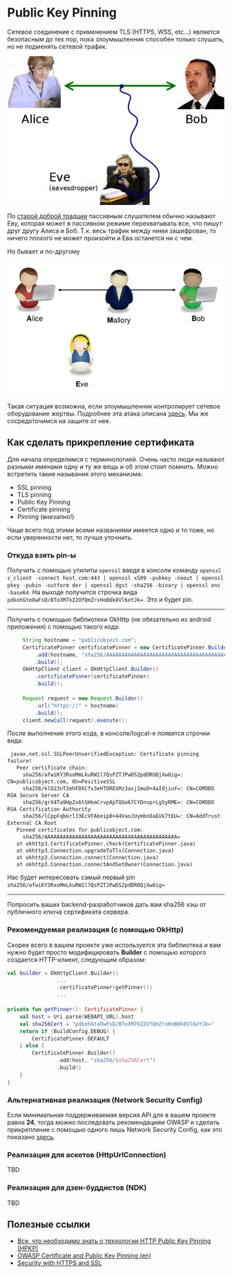# Public Key Pinning

Сетевое соединение с применением TLS (HTTPS, WSS, etc...) является безопасным до тех пор, пока злоумышленник способен только слушать, но не подменять сетевой трафик. 

![Alice-Bob-Eve](../assets/Alice-bob-eve.jpg)  

По [старой доброй традции](https://ru.wikipedia.org/wiki/%D0%90%D0%BB%D0%B8%D1%81%D0%B0_%D0%B8_%D0%91%D0%BE%D0%B1) пассивным слушателем обычно называют Еву, которая может в пассивном режиме перехватывать все, что пишут друг другу Алиса и Боб. Т.к. весь трафик между ними зашифрован, то ничего плохого не может произойти и Ева останется ни с чем.

Но бывает и по-другому

![Alice-Mallory-Bob](../assets/Alice-Bob-Mallory.png)

Такая ситуация возможна, если злоумышленник контролирует сетевое оборудование жертвы. Подробнее эта атака описана [здесь](https://ru.wikipedia.org/wiki/%D0%90%D1%82%D0%B0%D0%BA%D0%B0_%D0%BF%D0%BE%D1%81%D1%80%D0%B5%D0%B4%D0%BD%D0%B8%D0%BA%D0%B0). Мы же сосредоточимся на защите от нее.

## Как сделать прикрепление сертификата

Для начала определимся с терминологией. Очень часто люди называют разными именами одну и ту же вещь и об этом стоит помнить. Можно встретить такие называния этого механизма:

- SSL pinning
- TLS pinning
- Public Key Pinning
- Certificate pinning
- Pinning (внезапно!)

Чаще всего под этими всеми названиями имеется одно и то тоже, но если уверенности нет, то лучше уточнить.

### Откуда взять pin-ы

Получить с помощью утилиты `openssl` введя в консоли команду `openssl s_client -connect host.com:443 | openssl x509 -pubkey -noout | openssl pkey -pubin -outform der | openssl dgst -sha256 -binary | openssl enc -base64`. На выходе получится строчка вида `pdkohGteOwFsD/BToXM7kZ2OfQmZrxHoB8k8Vl6eYJk=`. Это и будет pin.

---

Получить с помощью библиотеки OkHttp (не обязательно из android приложения) c помощью такого кода:

```java
     String hostname = "publicobject.com";
     CertificatePinner certificatePinner = new CertificatePinner.Builder()
         .add(hostname, "sha256/AAAAAAAAAAAAAAAAAAAAAAAAAAAAAAAAAAAAAAAAAAA=")
         .build();
     OkHttpClient client = OkHttpClient.Builder()
         .certificatePinner(certificatePinner)
         .build();

     Request request = new Request.Builder()
         .url("https://" + hostname)
         .build();
     client.newCall(request).execute();
```

После выполнения этого кода, в консоле/logcat-е появятся строчки вида:

```
 javax.net.ssl.SSLPeerUnverifiedException: Certificate pinning failure!
   Peer certificate chain:
     sha256/afwiKY3RxoMmLkuRW1l7QsPZTJPwDS2pdDROQjXw8ig=: CN=publicobject.com, OU=PositiveSSL
     sha256/klO23nT2ehFDXCfx3eHTDRESMz3asj1muO+4aIdjiuY=: CN=COMODO RSA Secure Server CA
     sha256/grX4Ta9HpZx6tSHkmCrvpApTQGo67CYDnvprLg5yRME=: CN=COMODO RSA Certification Authority
     sha256/lCppFqbkrlJ3EcVFAkeip0+44VaoJUymbnOaEUk7tEU=: CN=AddTrust External CA Root
   Pinned certificates for publicobject.com:
     sha256/AAAAAAAAAAAAAAAAAAAAAAAAAAAAAAAAAAAAAAAAAAA=
   at okhttp3.CertificatePinner.check(CertificatePinner.java)
   at okhttp3.Connection.upgradeToTls(Connection.java)
   at okhttp3.Connection.connect(Connection.java)
   at okhttp3.Connection.connectAndSetOwner(Connection.java)
```   
Нас будет интересовать самый первый pin `sha256/afwiKY3RxoMmLkuRW1l7QsPZTJPwDS2pdDROQjXw8ig=`

---

Попросить ваших backend-разработчиков дать вам sha256 хэш от публичного ключа сертификата сервера.

### Рекомендуемая реализация (с помощью OkHttp)

Скорее всего в вашем проекте уже используется эта библиотека и вам нужно будет просто модифицировать **Builder** с помощью которого создается HTTP-клиент, следующим образом:

```kotlin
val builder = OkHttpClient.Builder()
                ...
                .certificatePinner(getPinner())
                ...

private fun getPinner(): CertificatePinner {
    val host = Uri.parse(WEBAPI_URL).host
    val sha256Cert = "pdkohGteOwFsD/BToXM7kZ2OfQmZrxHoB8k8Vl6eYJk="
    return if (BuildConfig.DEBUG) {
        CertificatePinner.DEFAULT
    } else {
        CertificatePinner.Builder()
                .add(host, "sha256/$sha256Cert")
                .build()
    }
}
```

### Альтернативная реализация (Network Security Config)

Если минимальная поддерживаемая версия API для в вашем проекте равна **24**, тогда можно последовать рекомендациям OWASP и сделать прикрепление с помощью одного лишь Network Security Config, как это показано [здесь](https://github.com/Fi5t/android-security-cookbook/blob/master/%D0%97%D0%B0%D1%89%D0%B8%D1%82%D0%B0%20%D1%81%D0%B5%D1%82%D0%B5%D0%B2%D0%BE%D0%B3%D0%BE%20%D1%81%D0%BB%D0%BE%D1%8F/Network%20Secruity%20Config.md).

### Реализация для аскетов (HttpUrlConnection)
TBD

### Реализация для дзен-буддистов (NDK)
TBD

## Полезные ссылки

- [Все, что необходимо знать о технологии HTTP Public Key Pinning (HPKP)](https://www.securitylab.ru/analytics/479602.php)
- [OWASP Certificate and Public Key Pinning (en)](https://www.owasp.org/index.php/Certificate_and_Public_Key_Pinning)
- [Security with HTTPS and SSL](https://developer.android.com/training/articles/security-ssl)